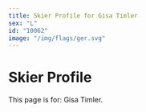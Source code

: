 ```yaml
---
title: Skier Profile for Gisa Timler
sex: "L"
id: "10062"
image: "/img/flags/ger.svg" 
---
```


# Skier Profile

This page is for: Gisa Timler.
    